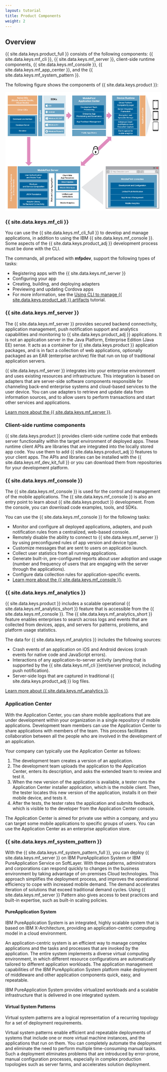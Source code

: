 ```yaml
---
layout: tutorial
title: Product Components
weight: 2
---
```

<!-- NLS_CHARSET=UTF-8 -->
## Overview
{{ site.data.keys.product_full }} consists of the following components: {{ site.data.keys.mf_cli }}, {{ site.data.keys.mf_server }}, client-side runtime components, {{ site.data.keys.mf_console }}, {{ site.data.keys.mf_app_center }}, and the {{ site.data.keys.mf_system_pattern }}.

The following figure shows the components of {{ site.data.keys.product }}:

![Architecture of the {{ site.data.keys.product }} solution](architecture.jpg)

### {{ site.data.keys.mf_cli }}
You can use the {{ site.data.keys.mf_cli_full }} to develop and manage applications, in addition to using the IBM {{ site.data.keys.mf_console }}. Some aspects of the {{ site.data.keys.product_adj }} development process must be done with the CLI.

The commands, all prefaced with **mfpdev**, support the following types of tasks:

* Registering apps with the {{ site.data.keys.mf_server }}
* Configuring your app
* Creating, building, and deploying adapters
* Previewing and updating Cordova apps
* For more information, see the [Using CLI to manage {{ site.data.keys.product_adj }} artifacts](../../application-development/using-mobilefirst-cli-to-manage-mobilefirst-artifacts/) tutorial.

### {{ site.data.keys.mf_server }}
The {{ site.data.keys.mf_server }} provides secured backend connectivity, application management, push notification support and analytics capabilities and monitoring to {{ site.data.keys.product_adj }} applications. It is not an application server in the Java Platform, Enterprise Edition (Java EE) sense. It acts as a container for {{ site.data.keys.product }} application packages, and is in fact a collection of web applications, optionally packaged as an EAR (enterprise archive) file that run on top of traditional application servers.

{{ site.data.keys.mf_server }} integrates into your enterprise environment and uses existing resources and infrastructure. This integration is based on adapters that are server-side software components responsible for channeling back-end enterprise systems and cloud-based services to the user device. You can use adapters to retrieve and update data from information sources, and to allow users to perform transactions and start other services and applications.

[Learn more about the {{ site.data.keys.mf_server }}](server).

### Client-side runtime components
{{ site.data.keys.product }} provides client-side runtime code that embeds server functionality within the target environment of deployed apps. These runtime client APIs are libraries that are integrated into the locally stored app code. You use them to add {{ site.data.keys.product_adj }} features to your client apps. The APIs and libraries can be installed with the {{ site.data.keys.mf_dev_kit_full }} or you can download them from repositories for your development platform.

### {{ site.data.keys.mf_console }}
The {{ site.data.keys.mf_console }} is used for the control and management of the mobile applications. The {{ site.data.keys.mf_console }} is also an entry point to learn about {{ site.data.keys.product }} development. From the console, you can download code examples, tools, and SDKs.

You can use the {{ site.data.keys.mf_console }} for the following tasks:

* Monitor and configure all deployed applications, adapters, and push notification rules from a centralized, web-based console.
* Remotely disable the ability to connect to {{ site.data.keys.mf_server }} by using preconfigured rules of app version and device type.
* Customize messages that are sent to users on application launch.
* Collect user statistics from all running applications.
* Generate built-in, pre-configured reports about user adoption and usage (number and frequency of users that are engaging with the server through the applications).
* Configure data collection rules for application-specific events.
* [Learn more about the {{ site.data.keys.mf_console }}](console).

### {{ site.data.keys.mf_analytics }}
{{ site.data.keys.product }} includes a scalable operational {{ site.data.keys.mf_analytics_short }} feature that is accessible from the {{ site.data.keys.mf_console }}. The {{ site.data.keys.mf_analytics_short }} feature enables enterprises to search across logs and events that are collected from devices, apps, and servers for patterns, problems, and platform usage statistics.

The data for {{ site.data.keys.mf_analytics }} includes the following sources:

* Crash events of an application on iOS and Android devices (crash events for native code and JavaScript errors).
* Interactions of any application-to-server activity (anything that is supported by the {{ site.data.keys.mf_cli }}ent/server protocol, including push notification).
* Server-side logs that are captured in traditional {{ site.data.keys.product_adj }} log files.

[Learn more about {{ site.data.keys.mf_analytics }}](../../analytics).

### Application Center
With the Application Center, you can share mobile applications that are under development within your organization in a single repository of mobile applications. Development team members can use the Application Center to share applications with members of the team. This process facilitates collaboration between all the people who are involved in the development of an application.

Your company can typically use the Application Center as follows:

1. The development team creates a version of an application.
2. The development team uploads the application to the Application Center, enters its description, and asks the extended team to review and test it.
3. When the new version of the application is available, a tester runs the Application Center installer application, which is the mobile client. Then, the tester locates this new version of the application, installs it on their mobile device, and tests it.
4. After the tests, the tester rates the application and submits feedback, which is visible to the developer from the Application Center console.

The Application Center is aimed for private use within a company, and you can target some mobile applications to specific groups of users. You can use the Application Center as an enterprise application store.

### {{ site.data.keys.mf_system_pattern }}
With the {{ site.data.keys.mf_system_pattern_full }}, you can deploy {{ site.data.keys.mf_server }} on IBM PureApplication System or IBM PureApplication Service on SoftLayer. With these patterns, administrators and corporations can respond quickly to changes in the business environment by taking advantage of on-premises Cloud technologies. This approach simplifies the deployment process, and improves the operational efficiency to cope with increased mobile demand. The demand accelerates iteration of solutions that exceed traditional demand cycles. Using {{ site.data.keys.mf_server }} Pattern also gives access to best practices and built-in expertise, such as built-in scaling policies.

#### PureApplication System
IBM PureApplication System is an integrated, highly scalable system that is based on IBM X-Architecture, providing an application-centric computing model in a cloud environment.

An application-centric system is an efficient way to manage complex applications and the tasks and processes that are invoked by the application. The entire system implements a diverse virtual computing environment, in which different resource configurations are automatically tailored to different application workloads. The application management capabilities of the IBM PureApplication System platform make deployment of middleware and other application components quick, easy, and repeatable.

IBM PureApplication System provides virtualized workloads and a scalable infrastructure that is delivered in one integrated system.

#### Virtual System Patterns
Virtual system patterns are a logical representation of a recurring topology for a set of deployment requirements.

Virtual system patterns enable efficient and repeatable deployments of systems that include one or more virtual machine instances, and the applications that run on them. You can completely automate the deployment and eliminate the need to perform multiple time-consuming manual tasks. Such a deployment eliminates problems that are introduced by error-prone, manual configuration processes, especially in complex production topologies such as server farms, and accelerates solution deployment.
